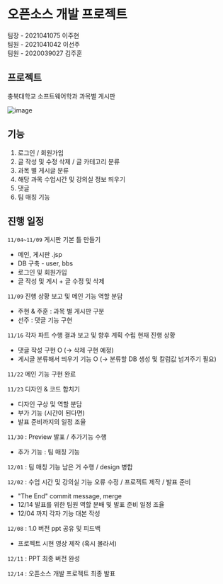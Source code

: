 # 오픈소스 개발 프로젝트
팀장 - 2021041075 이주현 </br>
팀원 - 2021041042 이선주 </br>
팀원 - 2020039027 김주훈 </br>

## 프로젝트
충북대학교 소프트웨어학과 과목별 게시판

![image](https://user-images.githubusercontent.com/81895590/205443664-2e0728e1-b6a8-4cf1-bd40-4455f1c71ac2.png)

## 기능

1. 로그인 / 회원가입
2. 글 작성 및 수정 삭제 / 글 카테고리 분류
3. 과목 별 게시글 분류
4. 해당 과목 수업시간 및 강의실 정보 띄우기
5. 댓글 
6. 팀 매칭 기능

## 진행 일정
`11/04~11/09` 게시판 기본 틀 만들기
- 메인, 게시판 .jsp
- DB 구축 - user, bbs
- 로그인 및 회원가입
- 글 작성 및 게시 + 글 수정 및 삭제

`11/09` 진행  상황 보고 및 메인 기능 역할 분담
- 주현 & 주훈 : 과목 별 게시판 구분
- 선주 : 댓글 기능 구현

`11/16` 각자 파트 수행 결과 보고 및 향후 계획 수립
현재 진행 상황
- 댓글 작성 구현 O (-> 삭제 구현 예정)
- 게시글 분류해서 띄우기 기능 O (-> 분류할 DB 생성 및 칼럼값 넘겨주기 필요)

`11/22` 메인 기능 구현 완료

`11/23` 디자인 & 코드 합치기
- 디자인 구상 및 역할 분담
- 부가 기능 (시간이 된다면)
- 발표 준비까지의 일정 조율

`11/30` : Preview 발표 / 추가기능 수행
- 추가 기능 : 팀 매칭 기능

`12/01` : 팀 매칭 기능 남은 거 수행 / design 병합

`12/02` : 수업 시간 및 강의실 기능 오류 수정 / 프로젝트 제작  / 발표 준비
- "The End" commit message, merge
- 12/14 발표를 위한 팀원 역할 분배 및 발표 준비 일정 조율
- 12/04 까지 각자 기능 대본 작성

`12/08` : 1.0 버전 ppt 공유 및 피드백
- 프로젝트 시현 영상 제작 (혹시 몰라서)

`12/11` : PPT 최종 버전 완성 

`12/14` : 오픈소스 개발 프로젝트 최종 발표

